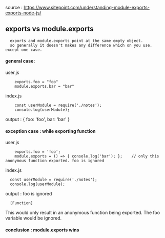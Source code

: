 source : https://www.sitepoint.com/understanding-module-exports-exports-node-js/


## exports vs module.exports

      exports and module.exports point at the same empty object.
      so generally it doesn't makes any difference which on you use. except one case.
      
#### general case:

user.js

        exports.foo = "foo"
        module.exports.bar = "bar"

index.js

        const userModule = require('./notes');
        console.log(userModule);

output : { foo: 'foo', bar: 'bar' }


#### exception case : while exporting function

user.js

        exports.foo = 'foo';
        module.exports = () => { console.log('bar'); };    // only this anonymous function exported. foo is ignored
      
      
index.js

      const userModule = require('./notes');
      console.log(userModule);
     
output : foo is ignored

      [Function] 


This would only result in an anonymous function being exported. The foo variable would be ignored.



#### conclusion : module.exports wins 
